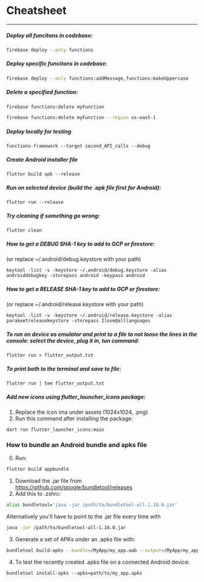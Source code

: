 # Cheatsheet

---


##### Deploy all funcitons in codebase:

```bash
firebase deploy --only functions
```


##### Deploy specific funcitons in codebase:

```bash
firebase deploy --only functions:addMessage,functions:makeUppercase
```


##### Delete a specified function:

```bash
firebase functions:delete myFunction
```

```bash
firebase functions:delete myFunction --region us-east-1
```

##### Deploy locally for testing
```
functions-framework --target second_API_calls --debug
```

##### Create Android installer file
```
flutter build apk --release
```

##### Run on selected device (build the .apk file first for Android):
```
flutter run --release
```

##### Try cleaning if something go wrong:
```
flutter clean
```

##### How to get a DEBUG SHA-1 key to add to GCP or firestore:
(or replace ~/.android/debug.keystore with your path)
```
keytool -list -v -keystore ~/.android/debug.keystore -alias androiddebugkey -storepass android -keypass android
```

##### How to get a RELEASE SHA-1 key to add to GCP or firestore:
(or replace ~/.android/release.keystore with your path)
```
keytool -list -v -keystore ~/.android/release.keystore -alias parakeetreleasekeystore -storepass Ilove@alllanguages
```

##### To run on device as emulator and print to a file to not loose the lines in the console: select the device, plug it in, tun command:
```
flutter run > flutter_output.txt
```

##### To print both to the terminal and save to file:
```
flutter run | tee flutter_output.txt
```

##### Add new icons using flutter_launcher_icons package:

1. Replace the icon ima under assets (1024x1024, .png)
2. Run this command after installing the package:
```
dart run flutter_launcher_icons:main
```

### How to bundle an Android bundle and apks file

0. Run:
```bash
flutter build appbundle
```
1. Download the .jar file from https://github.com/google/bundletool/releases 
2. Add this to .zshrc:
```bash
alias bundletool='java -jar /path/to/bundletool-all-1.16.0.jar'
```
Alternatively you'll have to point to the .jar file every time with 

```bash
java -jar /path/to/bundletool-all-1.16.0.jar
```
3. Generate a set of APKs under an .apks file with:
```bash
bundletool build-apks --bundle=/MyApp/my_app.aab --output=/MyApp/my_app.apks
```
4. To test the recently created .apks file on a connected Android device:
```
bundletool install-apks --apks=path/to/my_app.apks
```